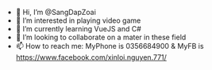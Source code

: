 - 👋 Hi, I’m @SangDapZoai
- 👀 I’m interested in playing video game
- 🌱 I’m currently learning VueJS and C#
- 💞️ I’m looking to collaborate on a mater in these field
- 📫 How to reach me: MyPhone is 0356684900 & MyFB is https://www.facebook.com/xinloi.nguyen.771/

<!---
SangDapZoai/SangDapZoai is a ✨ special ✨ repository because its `README.md` (this file) appears on your GitHub profile.
You can click the Preview link to take a look at your changes.
--->
